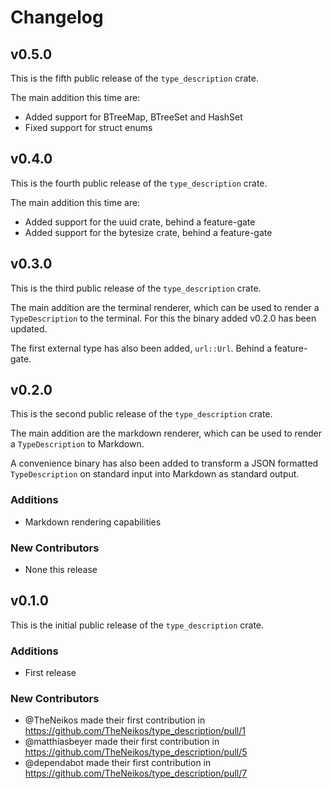 # Changelog

## v0.5.0

This is the fifth public release of the `type_description` crate.

The main addition this time are:

- Added support for BTreeMap, BTreeSet and HashSet
- Fixed support for struct enums

## v0.4.0

This is the fourth public release of the `type_description` crate.

The main addition this time are:

- Added support for the uuid crate, behind a feature-gate
- Added support for the bytesize crate, behind a feature-gate

## v0.3.0

This is the third public release of the `type_description` crate.

The main addition are the terminal renderer, which can be used to render a
`TypeDescription` to the terminal. For this the binary added v0.2.0 has been updated.

The first external type has also been added, `url::Url`. Behind a feature-gate.

## v0.2.0

This is the second public release of the `type_description` crate.

The main addition are the markdown renderer, which can be used to render a
`TypeDescription` to Markdown.

A convenience binary has also been added to transform a JSON formatted
`TypeDescription` on standard input into Markdown as standard output.

### Additions

* Markdown rendering capabilities

### New Contributors

* None this release

## v0.1.0

This is the initial public release of the `type_description` crate.

### Additions

* First release

### New Contributors

* @TheNeikos made their first contribution in https://github.com/TheNeikos/type_description/pull/1
* @matthiasbeyer made their first contribution in https://github.com/TheNeikos/type_description/pull/5
* @dependabot made their first contribution in https://github.com/TheNeikos/type_description/pull/7

